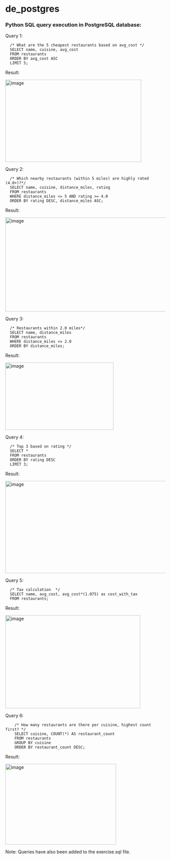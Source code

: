 # de_postgres

### Python SQL query execution in PostgreSQL database:

Query 1:
     
      /* What are the 5 cheapest restaurants based on avg_cost */
      SELECT name, cuisine, avg_cost
      FROM restaurants
      ORDER BY avg_cost ASC
      LIMIT 5;

Result:

<img width="427" height="258" alt="image" src="https://github.com/user-attachments/assets/ddbe1585-e7a1-4df8-8a95-b86fa6b274e2" />

Query 2:

      /* Which nearby restaurants (within 5 miles) are highly rated (4.0+)?*/
      SELECT name, cuisine, distance_miles, rating
      FROM restaurants
      WHERE distance_miles <= 5 AND rating >= 4.0
      ORDER BY rating DESC, distance_miles ASC;

Result:

<img width="562" height="295" alt="image" src="https://github.com/user-attachments/assets/8153028c-1909-4f67-8608-9b7ab2decb32" />

Query 3:

      /* Restaurants within 2.0 miles*/
      SELECT name, distance_miles 
      FROM restaurants
      WHERE distance_miles <= 2.0
      ORDER BY distance_miles;

Result:

<img width="340" height="211" alt="image" src="https://github.com/user-attachments/assets/255e0a14-52fd-45f4-b495-725b931afce3" />


Query 4:

      /* Top 3 based on rating */
      SELECT * 
      FROM restaurants
      ORDER BY rating DESC
      LIMIT 3;

Result:

<img width="967" height="289" alt="image" src="https://github.com/user-attachments/assets/ac64dcb3-7409-4498-9f81-f0efc19a0042" />

Query 5:

      /* Tax calculation  */
      SELECT name, avg_cost, avg_cost*(1.075) as cost_with_tax
      FROM restaurants;

  Result:

  <img width="424" height="292" alt="image" src="https://github.com/user-attachments/assets/7d80a76b-24b0-4c19-af3e-311534eae315" />

  Query 6:

        /* How many restaurants are there per cuisine, highest count first? */
        SELECT cuisine, COUNT(*) AS restaurant_count
        FROM restaurants
        GROUP BY cuisine
        ORDER BY restaurant_count DESC;

  Result:

  <img width="348" height="253" alt="image" src="https://github.com/user-attachments/assets/76cc63d1-9979-462e-8ef9-8df23d283b8c" />










Note: Queries have also been added to the exercise.sql file.






